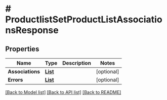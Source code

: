 # # ProductlistSetProductListAssociationsResponse


## Properties 


Name | Type | Description | Notes
------------ | ------------- | ------------- | -------------
**Associations**| [**List<ProductlistProductListAssociation>**](ProductlistProductListAssociation.md) |   | [optional]
**Errors**| [**List<ProductlistProductListAssociationError>**](ProductlistProductListAssociationError.md) |   | [optional]


[[Back to Model list]](../../README.md#models) [[Back to API list]](../../README.md#endpoints) [[Back to README]](../../README.md)

